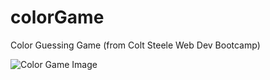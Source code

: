 # colorGame
Color Guessing Game (from Colt Steele Web Dev Bootcamp)

![Color Game Image](//colorGame.jpg?raw=true "Color Game Image")
